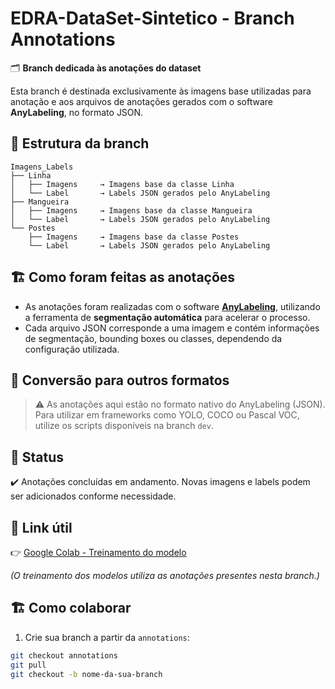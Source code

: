 # EDRA-DataSet-Sintetico - Branch Annotations

🗂️ **Branch dedicada às anotações do dataset**

Esta branch é destinada exclusivamente às imagens base utilizadas para anotação e aos arquivos de anotações gerados com o software **AnyLabeling**, no formato JSON.

## 📂 Estrutura da branch

```
Imagens_Labels
├── Linha
│   ├── Imagens     → Imagens base da classe Linha
│   └── Label       → Labels JSON gerados pelo AnyLabeling
├── Mangueira
│   ├── Imagens     → Imagens base da classe Mangueira
│   └── Label       → Labels JSON gerados pelo AnyLabeling
└── Postes
    ├── Imagens     → Imagens base da classe Postes
    └── Label       → Labels JSON gerados pelo AnyLabeling
```

## 🏗️ Como foram feitas as anotações

- As anotações foram realizadas com o software **[AnyLabeling](https://github.com/lllyasviel/AnyLabeling)**, utilizando a ferramenta de **segmentação automática** para acelerar o processo.
- Cada arquivo JSON corresponde a uma imagem e contém informações de segmentação, bounding boxes ou classes, dependendo da configuração utilizada.

## 🔀 Conversão para outros formatos

> ⚠️ As anotações aqui estão no formato nativo do AnyLabeling (JSON).  
Para utilizar em frameworks como YOLO, COCO ou Pascal VOC, utilize os scripts disponíveis na branch `dev`.

## 🚀 Status

✔️ Anotações concluídas em andamento. Novas imagens e labels podem ser adicionados conforme necessidade.

## 🔗 Link útil

👉 [Google Colab - Treinamento do modelo](https://colab.research.google.com/drive/1KxAICycvb0RySuOXY7-nr1obotJ2oebA?usp=sharing)

*(O treinamento dos modelos utiliza as anotações presentes nesta branch.)*

## 🏗️ Como colaborar

1. Crie sua branch a partir da `annotations`:

```bash
git checkout annotations
git pull
git checkout -b nome-da-sua-branch

